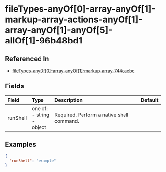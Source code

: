 
# fileTypes-anyOf[0]-array-anyOf[1]-markup-array-actions-anyOf[1]-array-anyOf[1]-anyOf[5]-allOf[1]-96b48bd1



## Referenced In

- [fileTypes-anyOf[0]-array-anyOf[1]-markup-array-744eaebc](/docs/references/schemas/filetypes-anyof-0--array-anyof-1--markup-array-744eaebc)

## Fields

Field | Type | Description | Default
:-- | :-- | :-- | :--
runShell | one of:<br/>- string<br/>- object | Required. Perform a native shell command. | 

## Examples

```json
{
  "runShell": "example"
}
```
